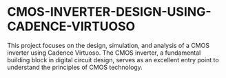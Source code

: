 # CMOS-INVERTER-DESIGN-USING-CADENCE-VIRTUOSO
This project focuses on the design, simulation, and analysis of a CMOS inverter using Cadence Virtuoso. The CMOS inverter, a fundamental building block in digital circuit design, serves as an excellent entry point to understand the principles of CMOS technology.
